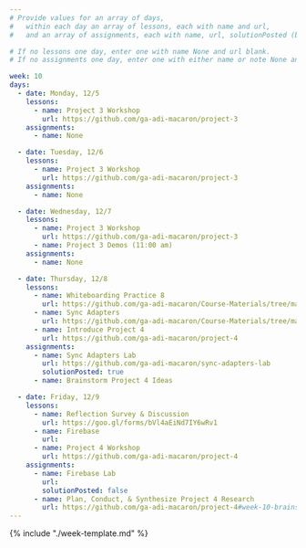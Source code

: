 ```yaml
---
# Provide values for an array of days,
#   within each day an array of lessons, each with name and url,
#   and an array of assignments, each with name, url, solutionPosted (boolean) and note.

# If no lessons one day, enter one with name None and url blank.
# If no assignments one day, enter one with either name or note None and url blank.

week: 10
days:
  - date: Monday, 12/5
    lessons:
      - name: Project 3 Workshop
        url: https://github.com/ga-adi-macaron/project-3
    assignments:
      - name: None

  - date: Tuesday, 12/6
    lessons:
      - name: Project 3 Workshop
        url: https://github.com/ga-adi-macaron/project-3
    assignments:
      - name: None

  - date: Wednesday, 12/7
    lessons:
      - name: Project 3 Workshop
        url: https://github.com/ga-adi-macaron/project-3
      - name: Project 3 Demos (11:00 am)
    assignments:
      - name: None

  - date: Thursday, 12/8
    lessons:
      - name: Whiteboarding Practice 8
        url: https://github.com/ga-adi-macaron/Course-Materials/tree/master/lessons/computer-science-and-interview-prep/whiteboarding-practice-8
      - name: Sync Adapters
        url: https://github.com/ga-adi-macaron/Course-Materials/tree/master/lessons/android-technologies-and-services/sync-adapters-lesson
      - name: Introduce Project 4
        url: https://github.com/ga-adi-macaron/project-4
    assignments:
      - name: Sync Adapters Lab
        url: https://github.com/ga-adi-macaron/sync-adapters-lab
        solutionPosted: true
      - name: Brainstorm Project 4 Ideas

  - date: Friday, 12/9
    lessons:
      - name: Reflection Survey & Discussion
        url: https://goo.gl/forms/bVl4aEiNd7IY6wRv1
      - name: Firebase
        url: 
      - name: Project 4 Workshop
        url: https://github.com/ga-adi-macaron/project-4
    assignments:
      - name: Firebase Lab
        url: 
        solutionPosted: false
      - name: Plan, Conduct, & Synthesize Project 4 Research
        url: https://github.com/ga-adi-macaron/project-4#week-10-brainstorming-and-research
---
```


{% include "./week-template.md" %}
